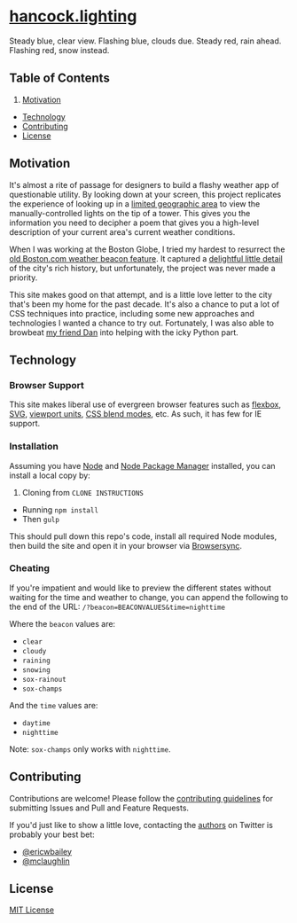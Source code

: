 # [hancock.lighting](http://hancock.lighting)

Steady blue, clear view. Flashing blue, clouds due. Steady red, rain ahead. Flashing red, snow instead.

## Table of Contents

1. [Motivation](#motivation)
- [Technology](#technology)
- [Contributing](#contributing)
- [License](#license)

## Motivation

It's almost a rite of passage for designers to build a flashy weather app of questionable utility. By looking down at your screen, this project replicates the experience of looking up in a [limited geographic area](https://goo.gl/maps/y3D9mBrG1YE2) to view the manually-controlled lights on the tip of a tower. This gives you the information you need to decipher a poem that gives you a high-level description of your current area's current weather conditions.

When I was working at the Boston Globe, I tried my hardest to resurrect the [old Boston.com weather beacon feature](http://archive.boston.com/sports/baseball/redsox/articles/2004/10/29/hancockbeacon/). It captured a [delightful little detail](http://www.bizjournals.com/boston/blog/bottom_line/2012/11/berkley-weather-beacon-survives.html) of the city's rich history, but unfortunately, the project was never made a priority.

This site makes good on that attempt, and is a little love letter to the city that's been my home for the past decade. It's also a chance to put a lot of CSS techniques into practice, including some new approaches and technologies I wanted a chance to try out. Fortunately, I was also able to browbeat [my friend Dan](https://github.com/danielsmc) into helping with the icky Python part.

## Technology

### Browser Support

This site makes liberal use of evergreen browser features such as [flexbox](http://caniuse.com/#feat=flexbox), [SVG](http://caniuse.com/#feat=svg), [viewport units](http://caniuse.com/#feat=viewport-units), [CSS blend modes](http://caniuse.com/#feat=css-backgroundblendmode), etc. As such, it has few for IE support.

### Installation

Assuming you have [Node](https://nodejs.org/en/) and [Node Package Manager](https://www.npmjs.com/) installed, you can install a local copy by:

1. Cloning from `CLONE INSTRUCTIONS` 
- Running `npm install`
- Then `gulp`

This should pull down this repo's code, install all required Node modules, then build the site and open it in your browser via [Browsersync](https://www.browsersync.io/).

### Cheating

If you're impatient and would like to preview the different  states without waiting for the time and weather to change, you can append the following to the end of the URL: `/?beacon=BEACONVALUES&time=nighttime`

Where the `beacon` values are:

- `clear`
- `cloudy`
- `raining`
- `snowing`
- `sox-rainout`
- `sox-champs`

And the `time` values are:

- `daytime`
- `nighttime`

Note: `sox-champs` only works with `nighttime`.

## Contributing

Contributions are welcome! Please follow the [contributing guidelines](https://github.com/ericwbailey/hancock.lighting/CONTRIBUTING.md) for submitting Issues and Pull and Feature Requests.

If you'd just like to show a little love, contacting the [authors](https://github.com/ericwbailey/hancock.lighting/AUTHORS) on Twitter is probably your best bet:

- [@ericwbailey](https://twitter.com/ericwbailey)
- [@mclaughlin](http://twitter.com/mclaughlin)

## License

[MIT License](https://raw.githubusercontent.com/ericwbailey/hancock.lighting/master/LICENSE)
